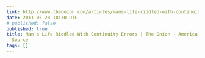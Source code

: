 ```yaml
---
link: http://www.theonion.com/articles/mans-life-riddled-with-continuity-errors,20492/?utm_source=recentnews
date: 2011-05-28 18:30 UTC
# published: false
published: true
title: Man's Life Riddled With Continuity Errors | The Onion - America's Finest News
  Source
tags: []
---
```



